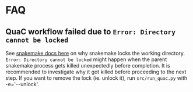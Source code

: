 # FAQ

## QuaC workflow failed due to `Error: Directory cannot be locked`

See [snakemake docs
here](https://snakemake.readthedocs.io/en/stable/project_info/faq.html#how-does-snakemake-lock-the-working-directory) on
why snakemake locks the working directory. `Error: Directory cannot be locked` might happen when the parent snakemake
process gets killed unexpectedly before completion. It is recommended to investigate why it got killed before proceeding
to the next step. If you want to remove the lock (ie. unlock it), run `src/run_quac.py` with -e='--unlock'.

